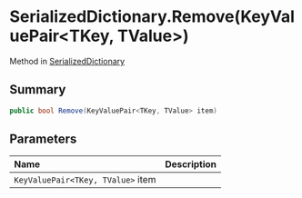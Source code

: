 # SerializedDictionary.Remove(KeyValuePair<TKey, TValue>)

Method in [SerializedDictionary](/api/csharp/yarn.unity.serializeddictionary.md)

## Summary



```csharp
public bool Remove(KeyValuePair<TKey, TValue> item)
```

## Parameters

|Name|Description|
|:---|:---|
|`KeyValuePair<TKey, TValue>` item||

